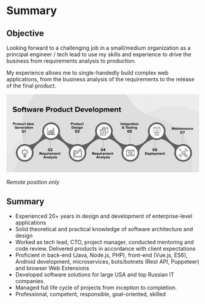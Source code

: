 # Summary

## Objective

Looking forward to a challenging job in a small/medium organization as a principal engineer / tech lead to use my skills and experience to drive the business from requirements analysis to production.

My experience allows me to single-handedly build complex web applications, from the business analysis of the requirements to the release of the final product.

![](/images/sdc.jpg)

_Remote position only_


## Summary

- Experienced 20+ years in design and development of enterprise-level applications
- Solid theoretical and practical knowledge of software architecture and design
- Worked as tech lead, CTO, project manager, conducted mentoring and code review. Delivered products in accordance with client expectations
- Proficient in back-end (Java, Node.js, PHP), front-end (Vue.js, ES6), Android development, microservices, bots/botnets (Rest API, Puppeteer) and browser Web Extensions 
- Developed software solutions for large USA and top Russian IT companies.
- Managed full life cycle of projects from inception to completion.
- Professional, competent, responsible, goal-oriented, skilled
